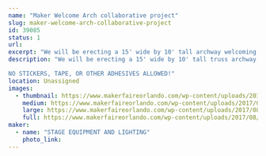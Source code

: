 ```yaml
---
name: "Maker Welcome Arch collaborative project"
slug: maker-welcome-arch-collaborative-project
id: 39085
status: 1
url: 
excerpt: "We will be erecting a 15' wide by 10' tall archway welcoming makers and attendees, we invite you to help make it pretty!"
description: "We will be erecting a 15' wide by 10' tall truss archway welcoming makers and attendees, we invite you to help make it pretty!  Bring your additions to the arch and attach them via cable ties so we have a beautiful maker made entrance way.

NO STICKERS, TAPE, OR OTHER ADHESIVES ALLOWED!"
location: Unassigned
images:
  - thumbnail: https://www.makerfaireorlando.com/wp-content/uploads/2017/08/Welcome_arch_rendering.jpg
    medium: https://www.makerfaireorlando.com/wp-content/uploads/2017/08/Welcome_arch_rendering.jpg
    large: https://www.makerfaireorlando.com/wp-content/uploads/2017/08/Welcome_arch_rendering.jpg
    full: https://www.makerfaireorlando.com/wp-content/uploads/2017/08/Welcome_arch_rendering.jpg
maker:
  - name: "STAGE EQUIPMENT AND LIGHTING"
    photo_link: 
---
```

